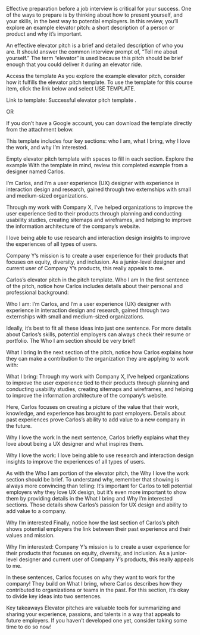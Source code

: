 Effective preparation before a job interview is critical for your success. One of the ways to prepare is by thinking about how to present yourself, and your skills, in the best way to potential employers. In this review, you’ll explore an example elevator pitch: a short description of a person or product and why it’s important. 

An effective elevator pitch is a brief and detailed description of who you are. It should answer the common interview prompt of, “Tell me about yourself.” The term “elevator” is used because this pitch should be brief enough that you could deliver it during an elevator ride. 

Access the template
As you explore the example elevator pitch, consider how it fulfills the elevator pitch template. To use the template for this course item, click the link below and select USE TEMPLATE.

Link to template: 
Successful elevator pitch template
.

OR 

If you don’t have a Google account, you can download the template directly from the attachment below.


This template includes four key sections: who I am, what I bring, why I love the work, and why I’m interested.

Empty elevator pitch template with spaces to fill in each section.
Explore the example
With the template in mind, review this completed example from a designer named Carlos.

I’m Carlos, and I’m a user experience (UX) designer with experience in interaction design and research, gained through two externships with small and medium-sized organizations. 

Through my work with Company X, I’ve helped organizations to improve the user experience tied to their products through planning and conducting usability studies, creating sitemaps and wireframes, and helping to improve the information architecture of the company’s website. 

I love being able to use research and interaction design insights to improve the experiences of all types of users. 

Company Y’s mission is to create a user experience for their products that focuses on equity, diversity, and inclusion. As a junior-level designer and current user of Company Y’s products, this really appeals to me.

Carlos’s elevator pitch in the pitch template.
Who I am
In the first sentence of the pitch, notice how Carlos includes details about their personal and professional background:

Who I am: I’m Carlos, and I’m a user experience (UX) designer with experience in interaction design and research, gained through two externships with small and medium-sized organizations. 

Ideally, it’s best to fit all these ideas into just one sentence. For more details about Carlos’s skills, potential employers can always check their resume or portfolio. The Who I am section should be very brief! 

What I bring
In the next section of the pitch, notice how Carlos explains how they can make a contribution to the organization they are applying to work with:

What I bring: Through my work with Company X, I’ve helped organizations to improve the user experience tied to their products through planning and conducting usability studies, creating sitemaps and wireframes, and helping to improve the information architecture of the company’s website.

Here, Carlos focuses on creating a picture of the value that their work, knowledge, and experience has brought to past employers. Details about past experiences prove Carlos’s ability to add value to a new company in the future.

Why I love the work
In the next sentence, Carlos briefly explains what they love about being a UX designer and what inspires them.

Why I love the work: I love being able to use research and interaction design insights to improve the experiences of all types of users.

As with the Who I am portion of the elevator pitch, the Why I love the work section should be brief. To understand why, remember that showing is always more convincing than telling: It’s important for Carlos to tell potential employers why they love UX design, but it’s even more important to show them by providing details in the What I bring and Why I’m interested sections. Those details show Carlos’s passion for UX design and ability to add value to a company.

Why I’m interested
Finally, notice how the last section of Carlos’s pitch shows potential employers the link between their  past experience and their values and mission. 

Why I’m interested: Company Y’s mission is to create a user experience for their products that focuses on equity, diversity, and inclusion. As a junior-level designer and current user of Company Y’s products, this really appeals to me. 

In these sentences, Carlos focuses on why they want to work for the company! They build on What I bring, where Carlos describes how they contributed to organizations or teams in the past. For this section, it’s okay to divide key ideas into two sentences. 

Key takeaways
Elevator pitches are valuable tools for summarizing and sharing your experience, passions, and talents in a way that appeals to future employers. If you haven’t developed one yet, consider taking some time to do so now!